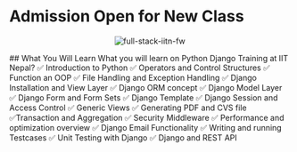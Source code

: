 # Admission Open for New Class
<p align="center">
  <img src="https://i.ibb.co/m4LC5Kb/full-stack-iitn-fw.png" alt="full-stack-iitn-fw" border="0" />
</p>
## What You Will Learn
What you will learn on Python Django Training at IIT Nepal?
✅ Introduction to Python 
✅ Operators and Control Structures
✅ Function an OOP
✅ File Handling and Exception Handling
✅ Django Installation and View Layer
✅ Django ORM concept
✅ Django Model Layer
✅ Django Form and Form Sets
✅ Django Template
✅ Django Session and Access Control
✅ Generic Views
✅ Generating PDF and CVS file
✅Transaction and Aggregation
✅ Security Middleware
✅ Performance and optimization overview
✅ Django Email Functionality
✅ Writing and running Testcases
✅ Unit Testing with Django
✅ Django and REST API

